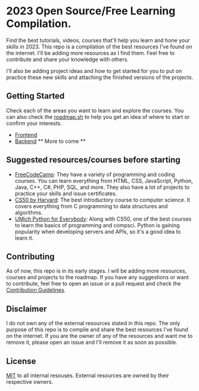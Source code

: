 # 2023 Open Source/Free Learning Compilation.
Find the best tutorials, videos, courses that'll help you learn and hone your skills in 2023. This repo is a compilation of the best resources I've found on the internet. I'll be adding more resources as I find them. Feel free to contribute and share your knowledge with others.

I'll also be adding project ideas and how to get started for you to put on practice these new skills and attaching the finished versions of the projects.

## Getting Started
Check each of the areas you want to learn and explore the courses. You can also check the [roadmap.sh](https://roadmap.sh/) to help you get an idea of where to start or confirm your interests.

- [Frontend](Frontend)
- [Backend](Backend)
** More to come **

## Suggested resources/courses before starting
- [FreeCodeCamp](https://www.freecodecamp.org/): They have a variety of programming and coding courses. You can learn everything from HTML, CSS, JavaScript, Python, Java, C++, C#, PHP, SQL, and more. They also have a lot of projects to practice your skills and issue certificates.
- [CS50 by Harvard](https://cs50.harvard.edu/x/2022/): The best introductory course to computer science. It covers everything from C programming to data structures and algorithms. 
- [UMich Python for Everybody](https://online.umich.edu/series/python-for-everybody/): Along with CS50, one of the best courses to learn the basics of programming and compsci. Python is gaining popularity when developing servers and APIs, so it's a good idea to learn it.

## Contributing
As of now, this repo is in its early stages. I will be adding more resources, courses and projects to the roadmap. If you have any suggestions or want to contribute, feel free to open an issue or a pull request and check the [Contribution Guidelines](CONTRIBUTION.md).

## Disclaimer
I do not own any of the external resources stated in this repo. The only purpose of this repo is to compile and share the best resources I've found on the internet. If you are the owner of any of the resources and want me to remove it, please open an issue and I'll remove it as soon as possible.

## License
[MIT](LICENSE.md) to all internal resouses. External resources are owned by their respective owners.


